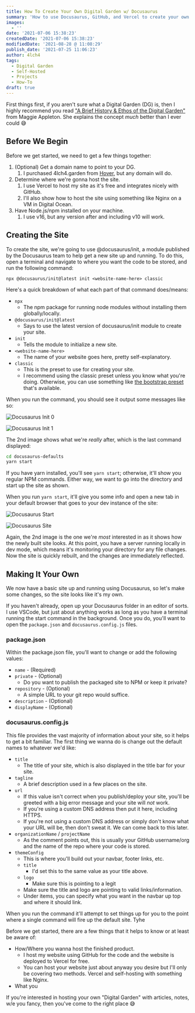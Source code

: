 ```yaml
---
title: How To Create Your Own Digital Garden w/ Docusaurus
summary: 'How to use Docusaurus, GitHub, and Vercel to create your own Digital Garden.'
images:
  - ''
date: '2021-07-06 15:38:23'
createdDate: '2021-07-06 15:38:23'
modifiedDate: '2021-08-28 @ 11:08:29'
publish_date: '2021-07-25 11:06:23'
author: 4lch4
tags:
  - Digital Garden
  - Self-Hosted
  - Projects
  - How-To
draft: true
---
```


First things first, if you aren't sure what a Digital Garden (DG) is, then I highly recommend you read ["A Brief History & Ethos of the Digital Garden"][0] from Maggie Appleton. She explains the concept _much_ better than I ever could 😅

## Before We Begin

Before we get started, we need to get a few things together:

1. (Optional) Get a domain name to point to your DG.
   1. I purchased 4lch4.garden from [Hover][1], but any domain will do.
2. Determine where we're gonna host the site.
   1. I use Vercel to host my site as it's free and integrates nicely with GitHub.
   2. I'll also show how to host the site using something like Nginx on a VM in Digital Ocean.
3. Have Node.js/npm installed on your machine.
   1. I use v16, but any version after and including v10 will work.

## Creating the Site

To create the site, we're going to use @docusaurus/init, a module published by the Docusaurus team to help get a new site up and running. To do this, open a terminal and navigate to where you want the code to be stored, and run the following command:

`npx @docusaurus/init@latest init <website-name-here> classic`

Here's a quick breakdown of what each part of that command does/means:

- `npx`
  - The npm package for running node modules without installing them globally/locally.
- `@docusaurus/init@latest`
  - Says to use the latest version of docusaurus/init module to create your site.
- `init`
  - Tells the module to initialize a new site.
- `<website-name-here>`
  - The name of your website goes here, pretty self-explanatory.
- `classic`
  - This is the preset to use for creating your site.
  - I recommend using the classic preset unless you know what you're doing. Otherwise, you can use something like [the bootstrap preset][2] that's available.

When you run the command, you should see it output some messages like so:

![Docusaurus Init 0](../../../../public/static/images/posts/Digital-Garden/Docusaurus-Init-0.png)

![Docusaurus Init 1](../../../../public/static/images/posts/Digital-Garden/Docusaurus-Init-1.png)

The 2nd image shows what we're _really_ after, which is the last command displayed:

```bash
cd docusaurus-defaults
yarn start
```

If you have yarn installed, you'll see `yarn start`; otherwise, it'll show you regular NPM commands. Either way, we want to go into the directory and start up the site as shown.

When you run `yarn start`, it'll give you some info and open a new tab in your default browser that goes to your dev instance of the site:

![Docusaurus Start](../../../../public/static/images/posts/Digital-Garden/Docusaurus-Start-0.png)

![Docusaurus Site](../../../../public/static/images/posts/Digital-Garden/Docusaurus-Site-0.png)

Again, the 2nd image is the one we're _most_ interested in as it shows how the newly built site looks. At this point, you have a server running locally in dev mode, which means it's monitoring your directory for any file changes. Now the site is quickly rebuilt, and the changes are immediately reflected.

## Making It Your Own

We now have a basic site up and running using Docusaurus, so let's make some changes, so the site looks like it's my own.

If you haven't already, open up your Docusaurus folder in an editor of sorts. I use VSCode, but just about anything works as long as you have a terminal running the start command in the background. Once you do, you'll want to open the `package.json` and `docusaurus.config.js` files.

### package.json

Within the package.json file, you'll want to change or add the following values:

- `name` - (Required)
- `private` - (Optional)
  - Do you want to publish the packaged site to NPM or keep it private?
- `repository` - (Optional)
  - A simple URL to your git repo would suffice.
- `description` - (Optional)
- `displayName` - (Optional)

### docusaurus.config.js

This file provides the vast majority of information about your site, so it helps to get a bit familiar. The first thing we wanna do is change out the default names to whatever we'd like:

- `title`
  - The title of your site, which is also displayed in the title bar for your site.
- `tagline`
  - A brief description used in a few places on the site.
- `url`
  - If this value isn't correct when you publish/deploy your site, you'll be greeted with a big error message and your site will _not_ work.
  - If you're using a custom DNS address then put it here, including HTTPS.
  - If you're not using a custom DNS address or simply don't know what your URL will be, then don't sweat it. We can come back to this later.
- `organizationName` / `projectName`
  - As the comment points out, this is usually your GitHub username/org and the name of the repo where your code is stored.
- `themeConfig`
  - This is where you'll build out your navbar, footer links, etc.
  - `title`
    - I'd set this to the same value as your title above.
  - `logo`
    - Make sure this is pointing to a legit
  - Make sure the title and logo are pointing to valid links/information.
  - Under items, you can specify what you want in the navbar up top and where it should link.

When you run the command it'll attempt to set things up for you to the point where a single command will fire up the default site. Tyhe

Before we get started, there are a few things that it helps to know or at least be aware of:

- How/Where you wanna host the finished product.
  - I host my website using GitHub for the code and the website is deployed to Vercel for free.
  - You can host your website just about anyway you desire but I'll only be covering two methods. Vercel and self-hosting with something like Nginx.
- What you 

If you're interested in hosting your own "Digital Garden" with articles, notes, w/e you fancy, then you've come to the right place 😅

[0]: https://maggieappleton.com/garden-history
[1]: http://hover.com/
[2]: https://docusaurus.io/docs/presets#docusauruspreset-bootstrap
